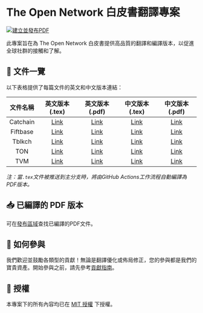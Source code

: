 # The Open Network 白皮書翻譯專案

[![建立並發布PDF](https://github.com/awesome-doge/TON_Paper/actions/workflows/build_and_release.yml/badge.svg)](https://github.com/awesome-doge/TON_Paper/actions/workflows/build_and_release.yml)

此專案旨在為 The Open Network 白皮書提供高品質的翻譯和編譯版本，以促進全球社群的接觸和了解。

## 📖 文件一覽

以下表格提供了每篇文件的英文和中文版本連結：

|  文件名稱  |   英文版本 (.tex)  |   英文版本 (.pdf)  |   中文版本 (.tex)  |   中文版本 (.pdf)  |
|:---------:|:------------------:|:------------------:|:------------------:|:------------------:|
| Catchain  | [Link](https://github.com/awesome-doge/TON_Paper/blob/main/en_catchain.tex) | [Link](https://github.com/awesome-doge/TON_Paper/blob/main/en_catchain.pdf) | [Link](https://github.com/awesome-doge/TON_Paper/blob/main/zh_catchain.tex) | [Link](https://github.com/awesome-doge/TON_Paper/blob/main/zh_catchain.pdf) |
| Fiftbase  | [Link](https://github.com/awesome-doge/TON_Paper/blob/main/en_fiftbase.tex) | [Link](https://github.com/awesome-doge/TON_Paper/blob/main/en_fiftbase.pdf) | [Link](https://github.com/awesome-doge/TON_Paper/blob/main/zh_fiftbase.tex) | [Link](https://github.com/awesome-doge/TON_Paper/blob/main/zh_fiftbase.pdf) |
| Tblkch    | [Link](https://github.com/awesome-doge/TON_Paper/blob/main/en_tblkch.tex) | [Link](https://github.com/awesome-doge/TON_Paper/blob/main/en_tblkch.pdf) | [Link](https://github.com/awesome-doge/TON_Paper/blob/main/zh_tblkch.tex) | [Link](https://github.com/awesome-doge/TON_Paper/blob/main/zh_tblkch.pdf) |
| TON       | [Link](https://github.com/awesome-doge/TON_Paper/blob/main/en_ton.tex) | [Link](https://github.com/awesome-doge/TON_Paper/blob/main/en_ton.pdf) | [Link](https://github.com/awesome-doge/TON_Paper/blob/main/zh_ton.tex) | [Link](https://github.com/awesome-doge/TON_Paper/blob/main/zh_ton.pdf) |
| TVM       | [Link](https://github.com/awesome-doge/TON_Paper/blob/main/en_tvm.tex) | [Link](https://github.com/awesome-doge/TON_Paper/blob/main/en_tvm.pdf) | [Link](https://github.com/awesome-doge/TON_Paper/blob/main/zh_tvm.tex) | [Link](https://github.com/awesome-doge/TON_Paper/blob/main/zh_tvm.pdf) |

*注：當`.tex`文件被推送到主分支時，將由GitHub Actions工作流程自動編譯為PDF版本。*

## 📥 已編譯的 PDF 版本

可在[發布區域](https://github.com/awesome-doge/TON_Paper/releases)查找已編譯的PDF文件。

## 🤝 如何參與

我們歡迎並鼓勵各類型的貢獻！無論是翻譯優化或佈局修正，您的參與都是我們的寶貴資產。開始參與之前，請先參考[貢獻指南](CONTRIBUTING.md)。

## 📜 授權

本專案下的所有內容均已在 [MIT 授權](LICENSE) 下授權。